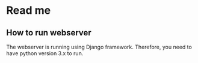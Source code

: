# Read me
## How to run webserver
The webserver is running using Django framework. Therefore, you need to have python version 3.x to run. 